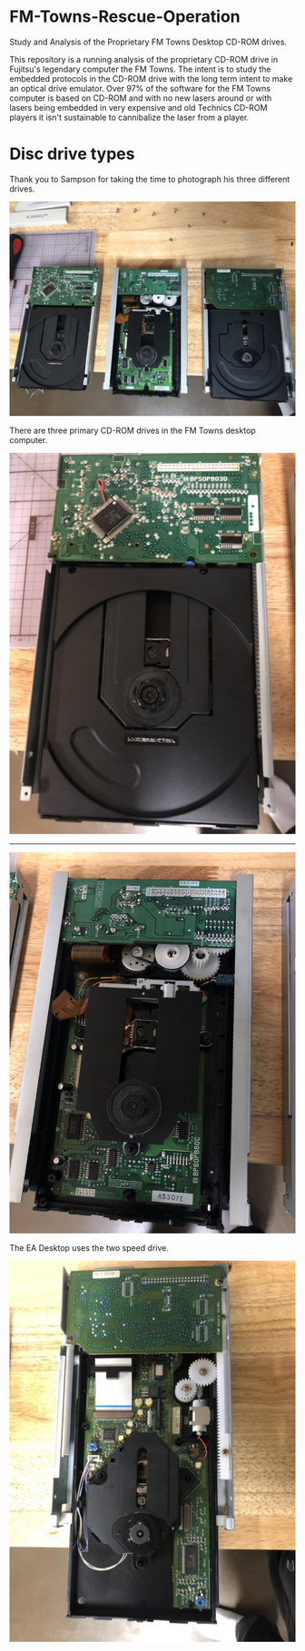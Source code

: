 # FM-Towns-Rescue-Operation
Study and Analysis of the Proprietary FM Towns Desktop CD-ROM drives.


This repository is a running analysis of the proprietary CD-ROM drive in Fujitsu's legendary computer the FM Towns. The intent is to study the embedded protocols in the CD-ROM drive with the long term intent to make an optical drive emulator. Over 97% of the software for the FM Towns computer is based on CD-ROM and with no new lasers around or with lasers being embedded in very expensive and old Technics CD-ROM players it isn't sustainable to cannibalize the laser from a player.

# Disc drive types

Thank you to Sampson for taking the time to photograph his three different drives.


![three drives](https://github.com/cyo-the-vile/FM-Towns-Rescue-Operation/blob/main/photos/Three%20drives.jpg)



There are three primary CD-ROM drives in the FM Towns desktop computer.


![UX](https://github.com/cyo-the-vile/FM-Towns-Rescue-Operation/blob/main/photos/UX.jpg?raw=true)

***********************************

![HR](https://github.com/cyo-the-vile/FM-Towns-Rescue-Operation/blob/main/photos/HR.jpg?raw=true)

The EA Desktop uses the two speed drive.


![EA drive](https://github.com/cyo-the-vile/FM-Towns-Rescue-Operation/blob/main/photos/EA%20Drive.jpg)
